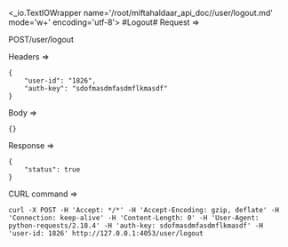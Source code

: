 <_io.TextIOWrapper name='/root/miftahaldaar_api_doc//user/logout.md' mode='w+' encoding='utf-8'>
#Logout# Request =>

POST/user/logout

Headers =>
```
{
    "user-id": "1826",
    "auth-key": "sdofmasdmfasdmflkmasdf"
}
```
Body =>
```
{}
```
Response =>
```
{
    "status": true
}
```

CURL command =>
```
curl -X POST -H 'Accept: */*' -H 'Accept-Encoding: gzip, deflate' -H 'Connection: keep-alive' -H 'Content-Length: 0' -H 'User-Agent: python-requests/2.18.4' -H 'auth-key: sdofmasdmfasdmflkmasdf' -H 'user-id: 1826' http://127.0.0.1:4053/user/logout
```
